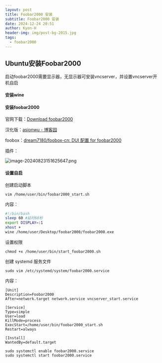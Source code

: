 ```yaml
---
layout: post
title: Foobar2000 安装
subtitle: Foobar2000 安装
date: 2024-12-24 20:51
author: Kyon-H
header-img: img/post-bg-2015.jpg
tags:
  - foobar2000
---
```

## Ubuntu安装Foobar2000

启动foobar2000需要显示器，无显示器可安装vncserver，并设置vncserver开机自启

#### 安装wine

#### 安装foobar2000

官网下载：[Download foobar2000](https://www.foobar2000.org/download)

汉化版：[asionwu - 博客园](https://www.cnblogs.com/asionwu)

foobox：[dream7180/foobox-cn: DUI 配置 for foobar2000](https://github.com/dream7180/foobox-cn)

插件：

![image-20240823151625647.png](https://kyonk.v6.army:1443/CdWaUe.png)

#### 设置自启

创建启动脚本

```shell
vim /home/user/bin/foobar2000_start.sh
```

内容：

```sh
#!/bin/bash
sleep 60 #延时60秒
export DISPLAY=:1
xhost +
wine /home/user/Desktop/foobar2000/foobar2000.exe
```

设置权限

```shell
chmod +x /home/user/bin/start_foobar2000.sh
```

创建 systemd 服务文件

```shell
sudo vim /etc/systemd/system/foobar2000.service
```

内容：

```
[Unit]
Description=Foobar2000
After=network.target network.service vncserver_start.service

[Service]
Type=simple
User=load
KillMode=process
ExecStart=/home/user/bin/foobar2000_start.sh
Restart=always

[Install]
WantedBy=default.target
```

```shell
sudo systemctl enable foobar2000.service
sudo systemctl start foobar2000.service
```
